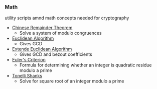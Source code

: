 ### Math
utility scripts amnd math concepts needed for cryptography

- [Chinese Remainder Theorem](scripts/Chinese_Remainder_Theorem.py)
  - Solve a system of modulo congruences
- [Euclidean Algorithm](scripts/Euclid_Algo.py)
  - Gives GCD
- [Extende Euclidean Algorithm](scripts/Extended_Euclid.py)
  - Gives GCD and bezout coefficients
- [Euler's Criterion](scripts/Euler's_Criterion.py)
  - Formula for determining whether an integer is quadratic residue modulo a prime
- [Tonelli Shanks](scripts/Tonelli_Shanks.py)
  - Solve for square root of an integer modulo a prime